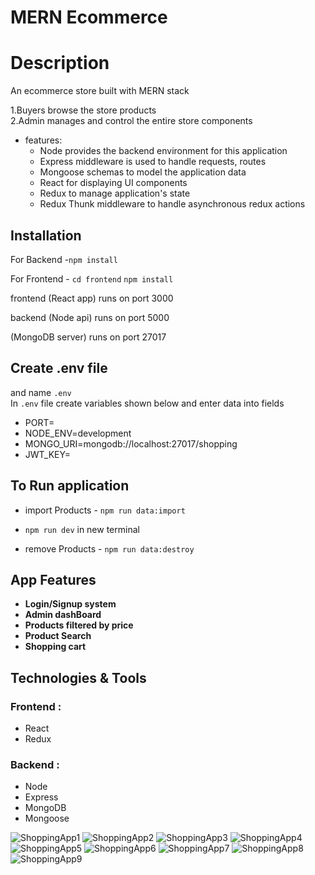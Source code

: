 # MERN Ecommerce

# Description

An ecommerce store built with MERN stack

1.Buyers browse the store products  
2.Admin manages and control the entire store components

- features:
  - Node provides the backend environment for this application
  - Express middleware is used to handle requests, routes
  - Mongoose schemas to model the application data
  - React for displaying UI components
  - Redux to manage application's state
  - Redux Thunk middleware to handle asynchronous redux actions

## Installation

For Backend -`npm install`

For Frontend - `cd frontend` `npm install`

frontend (React app) runs on port 3000

backend (Node api) runs on port 5000

(MongoDB server) runs on port 27017

## Create .env file

and name `.env`  
In `.env` file create variables shown below and enter data into fields

- PORT=
- NODE_ENV=development
- MONGO_URI=mongodb://localhost:27017/shopping
- JWT_KEY=

## To Run application

- import Products - `npm run data:import`

- `npm run dev` in new terminal
- remove Products - `npm run data:destroy `

## App Features

- **Login/Signup system**
- **Admin dashBoard**
- **Products filtered by price**
- **Product Search**
- **Shopping cart**

## Technologies & Tools

### Frontend :

- React
- Redux

### Backend :

- Node
- Express
- MongoDB
- Mongoose

![ShoppingApp1](https://user-images.githubusercontent.com/80158903/178564863-6bf3d6f0-7aa3-49be-9d0a-54bc4e9e4c8e.png)
![ShoppingApp2](https://user-images.githubusercontent.com/80158903/178564927-b4c7cd89-4417-4c80-897f-0458c705275b.png)
![ShoppingApp3](https://user-images.githubusercontent.com/80158903/178564971-e715ecd5-71fd-4b9b-b135-b978871056b3.png)
![ShoppingApp4](https://user-images.githubusercontent.com/80158903/178565006-18575ee2-47ce-4906-bc8f-85e7ee5040c9.png)
![ShoppingApp5](https://user-images.githubusercontent.com/80158903/178565040-c70744e6-c22f-40a7-a70c-461da8330c92.png)
![ShoppingApp6](https://user-images.githubusercontent.com/80158903/178565072-c5e567f3-8f04-4fb4-9475-3bffe0a3b87a.png)
![ShoppingApp7](https://user-images.githubusercontent.com/80158903/178565146-4b2908a9-7306-42a5-85ff-24d3e865612b.png)
![ShoppingApp8](https://user-images.githubusercontent.com/80158903/178565170-f52fe4cf-5a5e-4204-a6cf-0654a735a93f.png)
![ShoppingApp9](https://user-images.githubusercontent.com/80158903/178565191-1348a99e-0efa-46cc-bc3d-fb0987fb1bbd.png)
